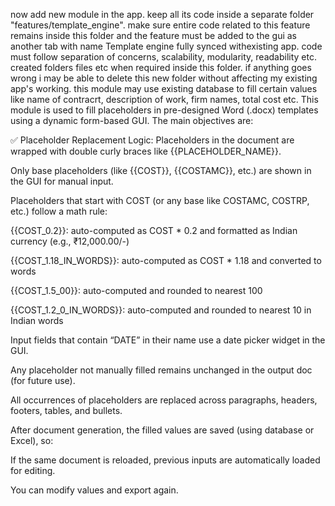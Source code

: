 now add new module in the app. keep all its code inside a separate folder "features/template_engine". make sure entire code related to this feature remains inside this folder and the feature must be added to the gui as another tab with name Template engine fully synced withexisting app. code must follow separation of concerns, scalability, modularity, readability etc. created folders files etc when required inside this folder.
if anything goes wrong i may be able to delete this new folder without affecting my existing app's working.
this module may use existing database to fill certain values like name of contracrt, description of work, firm names, total cost etc.
This module is used to fill placeholders in pre-designed Word (.docx) templates using a dynamic form-based GUI. The main objectives are:

✅ Placeholder Replacement Logic:
Placeholders in the document are wrapped with double curly braces like {{PLACEHOLDER_NAME}}.

Only base placeholders (like {{COST}}, {{COSTAMC}}, etc.) are shown in the GUI for manual input.

Placeholders that start with COST (or any base like COSTAMC, COSTRP, etc.) follow a math rule:

{{COST_0.2}}: auto-computed as COST * 0.2 and formatted as Indian currency (e.g., ₹12,000.00/-)

{{COST_1.18_IN_WORDS}}: auto-computed as COST * 1.18 and converted to words

{{COST_1.5_00}}: auto-computed and rounded to nearest 100

{{COST_1.2_0_IN_WORDS}}: auto-computed and rounded to nearest 10 in Indian words

Input fields that contain “DATE” in their name use a date picker widget in the GUI.

Any placeholder not manually filled remains unchanged in the output doc (for future use).

All occurrences of placeholders are replaced across paragraphs, headers, footers, tables, and bullets.

After document generation, the filled values are saved (using database or Excel), so:

If the same document is reloaded, previous inputs are automatically loaded for editing.

You can modify values and export again.